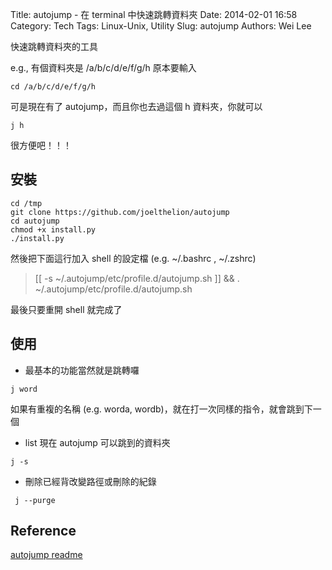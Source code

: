 Title: autojump - 在 terminal 中快速跳轉資料夾
Date: 2014-02-01 16:58
Category: Tech
Tags: Linux-Unix, Utility
Slug: autojump
Authors: Wei Lee

快速跳轉資料夾的工具

<!--more-->

e.g.,
有個資料夾是 /a/b/c/d/e/f/g/h
原本要輸入

```shell
cd /a/b/c/d/e/f/g/h
```

可是現在有了 autojump，而且你也去過這個 h 資料夾，你就可以

```shell
j h
```

很方便吧！！！

## 安裝

```shell
cd /tmp
git clone https://github.com/joelthelion/autojump
cd autojump
chmod +x install.py
./install.py
```

然後把下面這行加入 shell 的設定檔 (e.g. ~/.bashrc  ,  ~/.zshrc)
> [[ -s ~/.autojump/etc/profile.d/autojump.sh ]] && . ~/.autojump/etc/profile.d/autojump.sh

最後只要重開 shell 就完成了

## 使用

* 最基本的功能當然就是跳轉囉

```shell
j word
```

如果有重複的名稱 (e.g. worda, wordb)，就在打一次同樣的指令，就會跳到下一個

* list 現在 autojump 可以跳到的資料夾

```shell
j -s
```

* 刪除已經背改變路徑或刪除的紀錄

```shell
 j --purge
```

## Reference

[autojump readme](https://github.com/joelthelion/autojump/blob/master/README.md)
